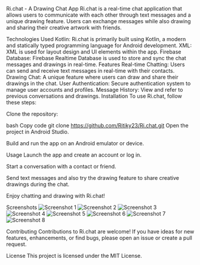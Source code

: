 Ri.chat - A Drawing Chat App
Ri.chat is a real-time chat application that allows users to communicate with each other through text messages and a unique drawing feature. Users can exchange messages while also drawing and sharing their creative artwork with friends.

Technologies Used
Kotlin: Ri.chat is primarily built using Kotlin, a modern and statically typed programming language for Android development.
XML: XML is used for layout design and UI elements within the app.
Firebase Database: Firebase Realtime Database is used to store and sync the chat messages and drawings in real-time.
Features
Real-time Chatting: Users can send and receive text messages in real-time with their contacts.
Drawing Chat: A unique feature where users can draw and share their drawings in the chat.
User Authentication: Secure authentication system to manage user accounts and profiles.
Message History: View and refer to previous conversations and drawings.
Installation
To use Ri.chat, follow these steps:

Clone the repository:

bash
Copy code
git clone https://github.com/Ritiky23/Ri.chat.git
Open the project in Android Studio.

Build and run the app on an Android emulator or device.

Usage
Launch the app and create an account or log in.

Start a conversation with a contact or friend.

Send text messages and also try the drawing feature to share creative drawings during the chat.

Enjoy chatting and drawing with Ri.chat!

Screenshots
![Screenshot 1](Screenshot/screenshot1.jpg)
![Screenshot 2](Screenshot/screenshot2.jpg)
![Screenshot 3](Screenshot/screenshot3.jpg)
![Screenshot 4](Screenshot/screenshot4.jpg)
![Screenshot 5](Screenshot/screenshot5.jpg)
![Screenshot 6](Screenshot/screenshot6.jpg)
![Screenshot 7](Screenshot/screenshot7.jpg)
![Screenshot 8](Screenshot/screenshot8.jpg)



Contributing
Contributions to Ri.chat are welcome! If you have ideas for new features, enhancements, or find bugs, please open an issue or create a pull request.

License
This project is licensed under the MIT License.
